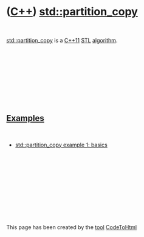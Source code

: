 



 

 

 

 

 

([C++](Cpp.md)) [std::partition\_copy](CppStdPartition_copy.md)
=================================================================

 

[std::partition\_copy](CppStdPartition_copy.md) is a [C++11](Cpp11.md)
[STL](CppStl.md) [algorithm](CppAlgorithm.md).

 

 

 

 

 

[Examples](CppExample.md)
--------------------------

 

-   [std::partition\_copy example 1:
    basics](CppStdPartition_copyExample1.md)

 

 

 

 

 





 




This page has been created by the [tool](Tools.md)
[CodeToHtml](ToolCodeToHtml.md)
